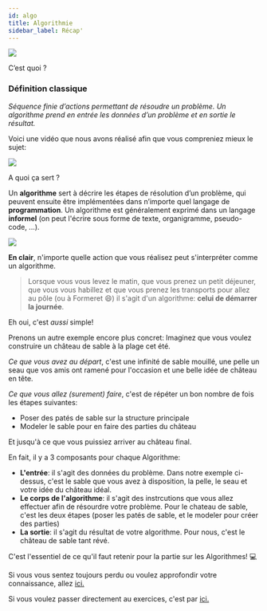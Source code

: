 ```yaml
---
id: algo
title: Algorithmie
sidebar_label: Récap'
---
```


![](https://media.giphy.com/media/EGAYMoLOeGMxO/source.gif)

C’est quoi ?

### Définition classique

_Séquence finie d’actions permettant de résoudre un problème. Un algorithme prend en entrée les données d’un problème et en sortie le résultat._

Voici une vidéo que nous avons réalisé afin que vous compreniez mieux le sujet:

[<img src="http://i3.ytimg.com/vi/BJC-DVVpmPw/maxresdefault.jpg">](https://www.youtube.com/watch?v=BJC-DVVpmPw)

A quoi ça sert ?

Un **algorithme** sert à décrire les étapes de résolution d’un problème, qui peuvent ensuite être implémentées dans n’importe quel langage de **programmation**.
Un algorithme est généralement exprimé dans un langage **informel** (on peut l'écrire sous forme de texte, organigramme, pseudo-code, ...).

![](https://media.giphy.com/media/fMvvwdTWamlA4/source.gif)

**En clair**, n'importe quelle action que vous réalisez peut s'interpréter comme un algorithme.

> Lorsque vous vous levez le matin, que vous prenez un petit déjeuner, que vous vous habillez et que vous prenez les transports pour allez au pôle (ou à Formeret 😄) il s'agit d'un algorithme: **celui de démarrer la journée**.

Eh oui, c'est _aussi_ simple!

Prenons un autre exemple encore plus concret:
Imaginez que vous voulez construire un château de sable à la plage cet été.

_Ce que vous avez au départ_, c'est une infinité de sable mouillé, une pelle un seau que vos amis ont ramené pour l'occasion et une belle idée de château en tête.

_Ce que vous allez (surement) faire_, c'est de répéter un bon nombre de fois les étapes suivantes:

- Poser des patés de sable sur la structure principale
- Modeler le sable pour en faire des parties du château

Et jusqu'à ce que vous puissiez arriver au château final.

En fait, il y a 3 composants pour chaque Algorithme:

- **L'entrée**: il s'agit des données du problème. Dans notre exemple ci-dessus, c'est le sable que vous avez à disposition, la pelle, le seau et votre idée du château idéal.
- **Le corps de l'algorithme**: il s'agit des instrcutions que vous allez effectuer afin de résourdre votre problème. Pour le chateau de sable, c'est les deux étapes (poser les patés de sable, et le modeler pour créer des parties)
- **La sortie**: il s'agit du résultat de votre algorithme. Pour nous, c'est le château de sable tant révé.

C'est l'essentiel de ce qu'il faut retenir pour la partie sur les Algorithmes! 💻

Si vous vous sentez toujours perdu ou voulez approfondir votre connaissance, allez [ici.](./algo_ressources.md)

Si vous voulez passer directement au exercices, c'est par [ici.](./algo_exercices.md)
